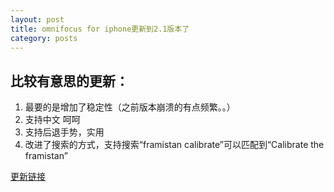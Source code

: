 ```yaml
---
layout: post
title: omnifocus for iphone更新到2.1版本了
category: posts
---
```


## 比较有意思的更新：

1. 最要的是增加了稳定性（之前版本崩溃的有点频繁。。）
1. 支持中文 呵呵
1. 支持后退手势，实用
1. 改进了搜索的方式，支持搜索“framistan calibrate”可以匹配到“Calibrate the framistan”

[更新链接][1]

[1]: http://www.omnigroup.com/releasenotes/omnifocus-iphone "release note"
